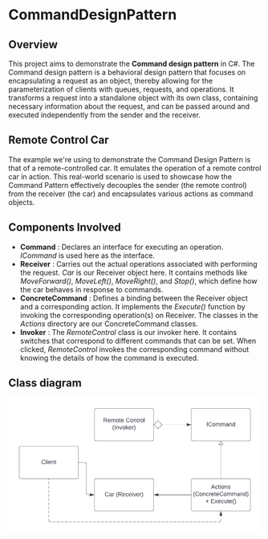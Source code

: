 # CommandDesignPattern

## Overview

This project aims to demonstrate the **Command design pattern** in C#. The Command design pattern is a behavioral design pattern that focuses on encapsulating a request as an object, thereby allowing for the parameterization of clients with queues, requests, and operations. It transforms a request into a standalone object with its own class, containing necessary information about the request, and can be passed around and executed independently from the sender and the receiver.

## Remote Control Car
The example we're using to demonstrate the Command Design Pattern is that of a remote-controlled car. It emulates the operation of a remote control car in action. This real-world scenario is used to showcase how the Command Pattern effectively decouples the sender (the remote control) from the receiver (the car) and encapsulates various actions as command objects.

## Components Involved

- **Command** : Declares an interface for executing an operation. *ICommand* is used here as the interface.
- **Receiver** : Carries out the actual operations associated with performing the request. *Car* is our Receiver object here. It contains methods like *MoveForward()*, *MoveLeft()*, *MoveRight()*, and *Stop()*, which define how the car behaves in response to commands.
- **ConcreteCommand** : Defines a binding between the Receiver object and a corresponding action. It implements the *Execute()* function by invoking the corresponding operation(s) on Receiver. The classes in the *Actions* directory are our ConcreteCommand classes.
- **Invoker** : The *RemoteControl* class is our invoker here. It contains switches that correspond to different commands that can be set. When clicked, *RemoteControl* invokes the corresponding command without knowing the details of how the command is executed.

## Class diagram

![Class Diagram](umldiag.png)
